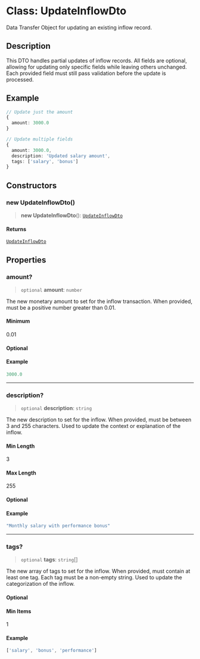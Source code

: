 # Class: UpdateInflowDto

Data Transfer Object for updating an existing inflow record.

## Description

This DTO handles partial updates of inflow records. All fields are optional,
allowing for updating only specific fields while leaving others unchanged.
Each provided field must still pass validation before the update is processed.

## Example

```ts
// Update just the amount
{
  amount: 3000.0
}

// Update multiple fields
{
  amount: 3000.0,
  description: 'Updated salary amount',
  tags: ['salary', 'bonus']
}
```

## Constructors

### new UpdateInflowDto()

> **new UpdateInflowDto**(): [`UpdateInflowDto`](UpdateInflowDto.md)

#### Returns

[`UpdateInflowDto`](UpdateInflowDto.md)

## Properties

### amount?

> `optional` **amount**: `number`

The new monetary amount to set for the inflow transaction.
When provided, must be a positive number greater than 0.01.

#### Minimum

0.01

#### Optional

#### Example

```ts
3000.0
```

***

### description?

> `optional` **description**: `string`

The new description to set for the inflow.
When provided, must be between 3 and 255 characters.
Used to update the context or explanation of the inflow.

#### Min Length

3

#### Max Length

255

#### Optional

#### Example

```ts
"Monthly salary with performance bonus"
```

***

### tags?

> `optional` **tags**: `string`[]

The new array of tags to set for the inflow.
When provided, must contain at least one tag.
Each tag must be a non-empty string.
Used to update the categorization of the inflow.

#### Optional

#### Min Items

1

#### Example

```ts
['salary', 'bonus', 'performance']
```
